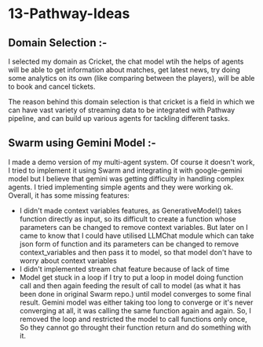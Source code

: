 # 13-Pathway-Ideas

## Domain Selection :-
I selected my domain as Cricket, the chat model wtih the helps of agents will be able to get information about matches, get latest news, try doing some analytics on its own (like comparing between the players), will be able to book and cancel tickets.

The reason behind this domain selection is that cricket is a field in which we can have vast variety of streaming data to be integrated with Pathway pipeline, and can build up various agents for tackling different tasks. 

## Swarm using Gemini Model :-
I made a demo version of my multi-agent system. Of course it doesn't work, I tried to implement it using Swarm and integrating it with google-gemini model but I believe that gemini was getting difficulty in handling complex agents. I tried implementing simple agents and they were working ok. Overall, it has some missing features: 
- I didn't made context variables features, as GenerativeModel() takes function directly as input, so its difficult to create a function whose parameters can be changed to remove context variables. But later on I came to know that I could have utilised LLMChat module which can take json form of function and its parameters can be changed to remove context_variables and then pass it to model, so that model don't have to worry about context variables
- I didn't implemented stream chat feature because of lack of time
- Model get stuck in a loop if I try to put a loop in model doing function call and then again feeding the result of call to model (as what it has been done in original Swarm repo.) until model converges to some final result. Gemini model was either taking too long to converge or it's never converging at all, it was calling the same function again and again. So, I removed the loop and restricted the model to call functions only once, So they cannot go throught their function return and do something with it.
